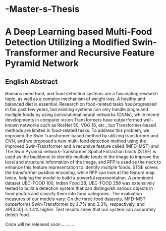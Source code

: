 # -Master-s-Thesis

# A Deep Learning based Multi-Food Detection Utilizing a Modified Swin-Transformer and Recursive Feature Pyramid Network

## English Abstract
Humans need food, and food detection systems are a fascinating research topic, as well as a complex mechanism of weight loss. A healthy and balanced diet is essential. Research on food-related tasks has progressed in the past few years, but existing systems can only handle single and multiple foods by using convolutional neural networks (CNNs), while recent developments in computer vision Transformers have outperformed well-known networks such as ResNet 50, VGG 16, etc., but Transformer-based methods are limited in food-related tasks. To address this problem, we improved the Swin Transformer-based method by utilizing transformer and CNN, and we proposed a new multi-food detection method using the improved Swin-Transformer and a recursive feature called (MFD-MST) and The Swin Pyramid network-Transformer Spatial Extraction block (STSE) is used as the backbone to identify multiple foods in the image to improve the local and structural information of the image, and RFP is used as the neck to enhance this feature representation to identify multiple foods. STSE solves the transformer position encoding, while RFP can look at the feature map twice, helping the model to build a powerful representation. A prominent dataset UEC-FOOD 100, Indian Food 28, UEC-FOOD 256 was extensively tested to build a detection system that can distinguish various objects in food photos and classify them into food categories. The evaluation measures of our models vary. On the three food datasets, MFD-MST outperforms Swin-Transformer by 2.7% and 3.3%, respectively, and AP[0.50] is 1.4% higher. Test results show that our system can accurately detect food.


Code will be released soon...........
